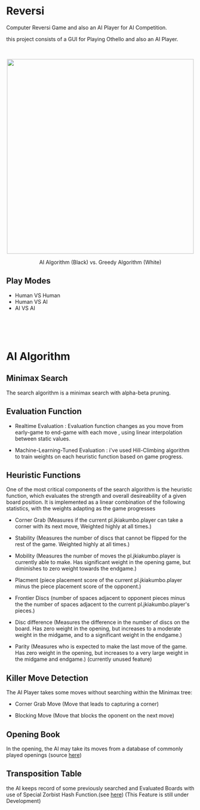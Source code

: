 # Reversi

<p>Computer Reversi Game and also an AI Player for AI Competition.</p>
<p>this project consists of a GUI for Playing Othello and also an AI Player.</p>

<br/>
<p align="center">
  <img width="500" height="522" src="/../master/doc/vs_greedy.gif?raw=true"/>
  
  <p align="center">AI Algorithm (Black) vs. Greedy Algorithm (White)</p>
</p>

Play Modes
----------
* Human VS Human
* Human VS AI
* AI VS AI


<br/>
<br/>
<br/>

# AI Algorithm


Minimax Search
--------------
The search algorithm is a minimax search with alpha-beta pruning.


Evaluation Function
-------------------
* Realtime Evaluation : Evaluation function changes as you move from early-game to end-game with each move , using linear interpolation between static values.

* Machine-Learning-Tuned Evaluation : i've used Hill-Climbing algorithm to train weights on each heuristic function based on game progress.


Heuristic Functions
-------------------
One of the most critical components of the search algorithm is the heuristic function, which evaluates the strength and overall desireability of a given board position. It is implemented as a linear combination of the following statistics, with the weights adapting as the game progresses

* Corner Grab (Measures if the current pl.jkiakumbo.player can take a corner with its next move, Weighted highly at all times.)

* Stability (Measures the number of discs that cannot be flipped for the rest of the game. Weighted highly at all times.)

* Mobility (Measures the number of moves the pl.jkiakumbo.player is currently able to make. Has significant weight in the opening game, but diminishes to zero weight towards the endgame.)

* Placment (piece placement score of the current pl.jkiakumbo.player minus the piece placement score of the opponent.)

* Frontier Discs (number of spaces adjacent to opponent pieces minus the the number of spaces adjacent to the current pl.jkiakumbo.player's pieces.)

* Disc difference (Measures the difference in the number of discs on the board. Has zero weight in the opening, but increases to a moderate weight in the midgame, and to a significant weight in the endgame.)

* Parity (Measures who is expected to make the last move of the game. Has zero weight in the opening, but increases to a very large weight in the midgame and endgame.) (currently unused feature)


Killer Move Detection
---------------------
The AI Player takes some moves without searching within the Minimax tree:

* Corner Grab Move (Move that leads to capturing a corner)

* Blocking Move (Move that blocks the oponent on the next move)


Opening Book
------------
In the opening, the AI may take its moves from a database of commonly
played openings (source [here](http://www.samsoft.org.uk/reversi/openings.htm))


Transposition Table
-------------------
the AI keeps record of some previously searched and Evaluated Boards with use of Special Zorbist Hash Function.(see [here](https://en.wikipedia.org/wiki/Zobrist_hashing))
(This Feature is still under Development)
